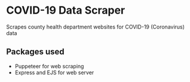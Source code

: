 # COVID-19 Data Scraper

Scrapes county health department websites for COVID-19 (Coronavirus) data

## Packages used

- Puppeteer for web scraping
- Express and EJS for web server
